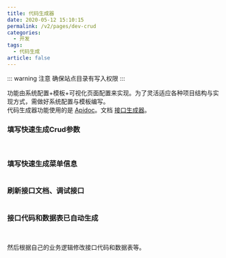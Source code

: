 ```yaml
---
title: 代码生成器
date: 2020-05-12 15:10:15
permalink: /v2/pages/dev-crud
categories: 
  - 开发
tags: 
  - 代码生成
article: false
---
```


::: warning 注意
确保站点目录有写入权限
:::

功能由系统配置+模板+可视化页面配置来实现。为了灵活适应各种项目结构与实现方式，需做好系统配置与模板编写。  
代码生成器功能使用的是 [Apidoc](https://gitee.com/hg-code/apidoc-php)。文档 [接口生成器](https://docs.apidoc.icu/use/function/generator.html)。 

### 填写快速生成Crud参数
<img :src="$withBase('/img-v2/dev/fastcrud1.png')" alt="">
<img :src="$withBase('/img-v2/dev/fastcrud2.png')" alt="">

### 填写快速生成菜单信息
<img :src="$withBase('/img-v2/dev/fastcrud3.png')" alt="">

### 刷新接口文档、调试接口
<img :src="$withBase('/img-v2/dev/fastcrud4.png')" alt="">

### 接口代码和数据表已自动生成
<img :src="$withBase('/img-v2/dev/fastcrud5.png')" alt="">
<img :src="$withBase('/img-v2/dev/fastcrud6.png')" alt="">

然后根据自己的业务逻辑修改接口代码和数据表等。
